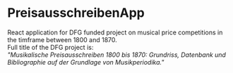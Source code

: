 # PreisausschreibenApp
React application for DFG funded project on musical price competitions in the timframe between 1800 and 1870.  
Full title of the DFG project is:  
  *"Musikalische Preisausschreiben 1800 bis 1870: Grundriss, Datenbank und Bibliographie auf der Grundlage von Musikperiodika."*

